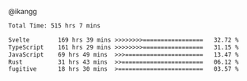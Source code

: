 @ikangg
<!--START_SECTION:waka-->

```txt
Total Time: 515 hrs 7 mins

Svelte        169 hrs 39 mins >>>>>>>>=================   32.72 %
TypeScript    161 hrs 29 mins >>>>>>>>=================   31.15 %
JavaScript    69 hrs 49 mins  >>>======================   13.47 %
Rust          31 hrs 43 mins  >>=======================   06.12 %
fugitive      18 hrs 30 mins  >========================   03.57 %
```

<!--END_SECTION:waka-->

